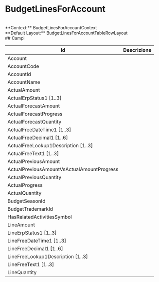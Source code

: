 # BudgetLinesForAccount

<br/>
**Context:** BudgetLinesForAccountContext
<br/>
**Default Layout:** BudgetLinesForAccountTableRowLayout



<br/>
## Campi

| Id | Descrizione | 
| --- | --- | 
| Account |  | 
| AccountCode |  | 
| AccountId |  | 
| AccountName |  | 
| ActualAmount |  | 
| ActualErpStatus1 [1..3] |  | 
| ActualForecastAmount |  | 
| ActualForecastProgress |  | 
| ActualForecastQuantity |  | 
| ActualFreeDateTime1 [1..3] |  | 
| ActualFreeDecimal1 [1..6] |  | 
| ActualFreeLookup1Description [1..3] |  | 
| ActualFreeText1 [1..3] |  | 
| ActualPreviousAmount |  | 
| ActualPreviousAmountVsActualAmountProgress |  | 
| ActualPreviousQuantity |  | 
| ActualProgress |  | 
| ActualQuantity |  | 
| BudgetSeasonId |  | 
| BudgetTrademarkId |  | 
| HasRelatedActivitiesSymbol |  | 
| LineAmount |  | 
| LineErpStatus1 [1..3] |  | 
| LineFreeDateTime1 [1..3] |  | 
| LineFreeDecimal1 [1..6] |  | 
| LineFreeLookup1Description [1..3] |  | 
| LineFreeText1 [1..3] |  | 
| LineQuantity |  |
